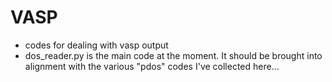 VASP
====

- codes for dealing with vasp output 
- dos_reader.py is the main code at the moment. It should be brought
into alignment with the various "pdos" codes I've collected here...
